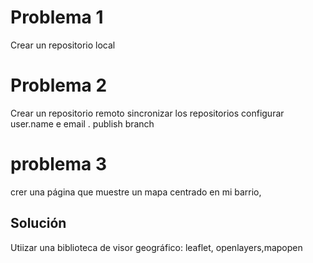 # Problema 1

Crear un  repositorio local

# Problema 2 

Crear un repositorio remoto 
sincronizar los repositorios
configurar user.name e email .
publish branch 

# problema 3
crer una página que muestre un mapa centrado en mi barrio,

## Solución

Utiizar una biblioteca de visor geográfico: leaflet, openlayers,mapopen
